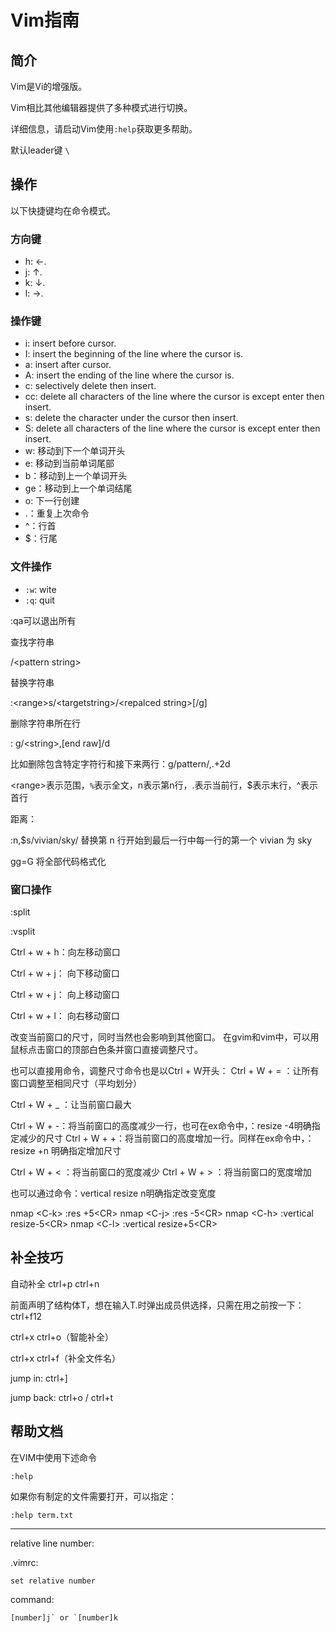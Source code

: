 # Vim指南

## 简介

Vim是Vi的增强版。

Vim相比其他编辑器提供了多种模式进行切换。

详细信息，请启动Vim使用`:help`获取更多帮助。

默认leader键 `\`

## 操作

以下快捷键均在命令模式。

### 方向键

- h: &larr;.
- j: &uarr;.
- k: &darr;.
- l: &rarr;.

### 操作键

- i: insert before cursor.
- I: insert the beginning of the line where the cursor is.
- a: insert after cursor.
- A: insert the ending of the line where the cursor is.
- c: selectively delete then insert.
- cc: delete all characters of the line where the cursor is except enter then insert.
- s: delete the character under the cursor then insert.
- S: delete all characters of the line where the cursor is except enter then insert.
- w: 移动到下一个单词开头
- e: 移动到当前单词尾部
- b：移动到上一个单词开头
- ge：移动到上一个单词结尾
- o: 下一行创建
- .：重复上次命令
- ^：行首
- $：行尾

### 文件操作

- `:w`: wite
- `:q`: quit

:qa可以退出所有

查找字符串

/\<pattern string\>

替换字符串


:\<range\>s/\<targetstring\>/\<repalced string\>[/g]

删除字符串所在行

: g/\<string\>,[end raw]/d

比如删除包含特定字符行和接下来两行：g/pattern/,.+2d

\<range\>表示范围，`%`表示全文，n表示第n行，.表示当前行，$表示末行，^表示首行

距离：

:n,$s/vivian/sky/ 替换第 n 行开始到最后一行中每一行的第一个 vivian 为 sky

gg=G 将全部代码格式化

### 窗口操作

:split

:vsplit

Ctrl + w + h：向左移动窗口

Ctrl + w + j： 向下移动窗口

Ctrl + w + j： 向上移动窗口

Ctrl + w + l： 向右移动窗口

改变当前窗口的尺寸，同时当然也会影响到其他窗口。
在gvim和vim中，可以用鼠标点击窗口的顶部白色条并窗口直接调整尺寸。

也可以直接用命令，调整尺寸命令也是以Ctrl + W开头：
Ctrl + W + =  ：让所有窗口调整至相同尺寸（平均划分）

Ctrl + W + _  ：让当前窗口最大

Ctrl + W + -：将当前窗口的高度减少一行，也可在ex命令中，：resize -4明确指定减少的尺寸
Ctrl + W + +：将当前窗口的高度增加一行。同样在ex命令中，：resize +n 明确指定增加尺寸

Ctrl + W + < ：将当前窗口的宽度减少
Ctrl + W + > ：将当前窗口的宽度增加

也可以通过命令：vertical resize n明确指定改变宽度

nmap \<C-k\> :res +5\<CR\>
nmap \<C-j\> :res -5\<CR\>
nmap \<C-h\> :vertical resize-5\<CR\>
nmap \<C-l\> :vertical resize+5\<CR\>

## 补全技巧

自动补全 ctrl+p ctrl+n

前面声明了结构体T，想在输入T.时弹出成员供选择，只需在用之前按一下：ctrl+f12

ctrl+x ctrl+o（智能补全）

ctrl+x ctrl+f（补全文件名）

 jump in: ctrl+]

jump back: ctrl+o / ctrl+t

## 帮助文档

在VIM中使用下述命令

```vim
:help
```

如果你有制定的文件需要打开，可以指定：

```
:help term.txt
```



---

relative line number: 

.vimrc:

```
set relative number
```

command:

```
[number]j` or `[number]k
```
